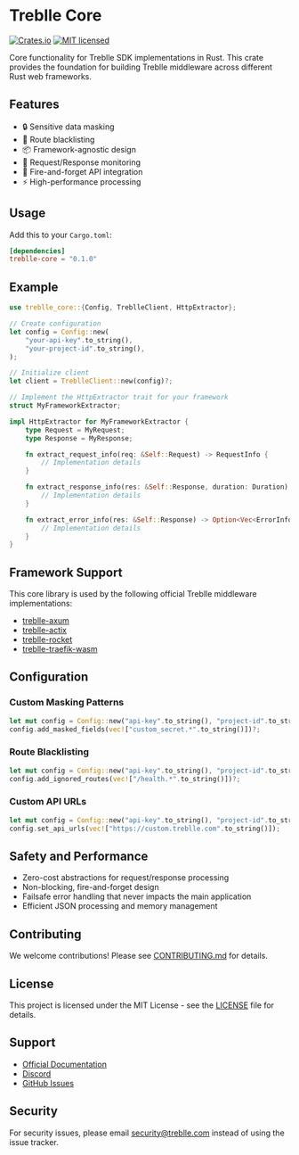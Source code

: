 # Treblle Core

[![Crates.io][crates-badge]][crates-url]
[![MIT licensed][mit-badge]][mit-url]

[crates-badge]: https://img.shields.io/crates/v/treblle-core.svg
[crates-url]: https://crates.io/crates/treblle-core
[mit-badge]: https://img.shields.io/badge/license-MIT-blue.svg
[mit-url]: https://github.com/Treblle/treblle-rust/blob/main/LICENSE

Core functionality for Treblle SDK implementations in Rust. This crate provides the foundation for building Treblle middleware across different Rust web frameworks.

## Features

- 🔒 Sensitive data masking
- 🚦 Route blacklisting
- 📦 Framework-agnostic design
- 🔄 Request/Response monitoring
- 🎯 Fire-and-forget API integration
- ⚡ High-performance processing

## Usage

Add this to your `Cargo.toml`:

```toml
[dependencies]
treblle-core = "0.1.0"
```

## Example

```rust
use treblle_core::{Config, TreblleClient, HttpExtractor};

// Create configuration
let config = Config::new(
    "your-api-key".to_string(),
    "your-project-id".to_string(),
);

// Initialize client
let client = TreblleClient::new(config)?;

// Implement the HttpExtractor trait for your framework
struct MyFrameworkExtractor;

impl HttpExtractor for MyFrameworkExtractor {
    type Request = MyRequest;
    type Response = MyResponse;

    fn extract_request_info(req: &Self::Request) -> RequestInfo {
        // Implementation details
    }

    fn extract_response_info(res: &Self::Response, duration: Duration) -> ResponseInfo {
        // Implementation details
    }

    fn extract_error_info(res: &Self::Response) -> Option<Vec<ErrorInfo>> {
        // Implementation details
    }
}
```

## Framework Support

This core library is used by the following official Treblle middleware implementations:

- [treblle-axum](https://crates.io/crates/treblle-axum)
- [treblle-actix](https://crates.io/crates/treblle-actix)
- [treblle-rocket](https://crates.io/crates/treblle-rocket)
- [treblle-traefik-wasm](https://crates.io/crates/treblle-traefik-wasm)

## Configuration

### Custom Masking Patterns

```rust
let mut config = Config::new("api-key".to_string(), "project-id".to_string());
config.add_masked_fields(vec!["custom_secret.*".to_string()])?;
```

### Route Blacklisting

```rust
let mut config = Config::new("api-key".to_string(), "project-id".to_string());
config.add_ignored_routes(vec!["/health.*".to_string()])?;
```

### Custom API URLs

```rust
let mut config = Config::new("api-key".to_string(), "project-id".to_string());
config.set_api_urls(vec!["https://custom.treblle.com".to_string()]);
```

## Safety and Performance

- Zero-cost abstractions for request/response processing
- Non-blocking, fire-and-forget design
- Failsafe error handling that never impacts the main application
- Efficient JSON processing and memory management

## Contributing

We welcome contributions! Please see [CONTRIBUTING.md](../CONTRIBUTING.md) for details.

## License

This project is licensed under the MIT License - see the [LICENSE](../LICENSE) file for details.

## Support

- [Official Documentation](https://docs.treblle.com)
- [Discord](https://treblle.com/chat)
- [GitHub Issues](https://github.com/Treblle/treblle-rust/issues)

## Security

For security issues, please email security@treblle.com instead of using the issue tracker.